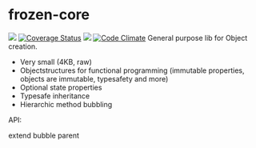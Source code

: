 # frozen-core
![](https://travis-ci.org/eimfach/capsule-js.svg?branch=master)
[![Coverage Status](https://coveralls.io/repos/eimfach/capsule-js/badge.svg?branch=master)](https://coveralls.io/r/eimfach/capsule-js?branch=master)
![](https://david-dm.org/eimfach/capsule-js.svg)
[![Code Climate](https://codeclimate.com/github/eimfach/capsule-js/badges/gpa.svg)](https://codeclimate.com/github/eimfach/capsule-js)
General purpose lib for Object creation.

- Very small (4KB, raw)
- Objectstructures for functional programming (immutable properties, objects are immutable, typesafety and more)
- Optional state properties
- Typesafe inheritance
- Hierarchic method bubbling

API:

extend
bubble
parent
